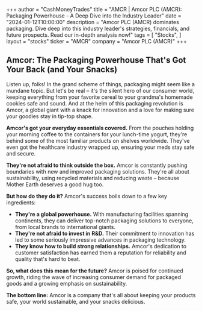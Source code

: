 +++
author = "CashMoneyTrades"
title = "AMCR |  Amcor PLC (AMCR): Packaging Powerhouse - A Deep Dive into the Industry Leader"
date = "2024-01-12T10:00:00"
description = "Amcor PLC (AMCR) dominates packaging. Dive deep into this industry leader's strategies, financials, and future prospects.  Read our in-depth analysis now!"
tags = [
"Stocks",
]
layout = "stocks"
ticker = "AMCR"
company = "Amcor PLC (AMCR)"
+++
        


## Amcor: The Packaging Powerhouse That's Got Your Back (and Your Snacks)

Listen up, folks! In the grand scheme of things, packaging might seem like a mundane topic. But let's be real – it's the silent hero of our consumer world, keeping everything from your favorite cereal to your grandma's homemade cookies safe and sound. And at the helm of this packaging revolution is Amcor, a global giant with a knack for innovation and a love for making sure your goodies stay in tip-top shape. 

**Amcor's got your everyday essentials covered.** From the pouches holding your morning coffee to the containers for your lunch-time yogurt, they're behind some of the most familiar products on shelves worldwide. They've even got the healthcare industry wrapped up, ensuring your meds stay safe and secure. 

**They're not afraid to think outside the box.** Amcor is constantly pushing boundaries with new and improved packaging solutions. They're all about sustainability, using recycled materials and reducing waste – because Mother Earth deserves a good hug too.

**But how do they do it?** Amcor's success boils down to a few key ingredients: 

* **They're a global powerhouse.** With manufacturing facilities spanning continents, they can deliver top-notch packaging solutions to everyone, from local brands to international giants. 
* **They're not afraid to invest in R&D.** Their commitment to innovation has led to some seriously impressive advances in packaging technology. 
* **They know how to build strong relationships.** Amcor's dedication to customer satisfaction has earned them a reputation for reliability and quality that's hard to beat. 

**So, what does this mean for the future?**  Amcor is poised for continued growth, riding the wave of increasing consumer demand for packaged goods and a growing emphasis on sustainability. 

**The bottom line:** Amcor is a company that's all about keeping your products safe, your world sustainable, and your snacks delicious. 

        